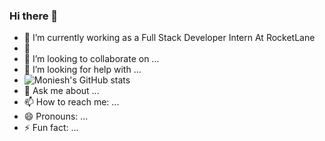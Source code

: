 ### Hi there 👋

- 🔭 I’m currently working as a Full Stack Developer Intern At RocketLane
- 🌱 
- 👯 I’m looking to collaborate on ...
- 🤔 I’m looking for help with ...
- ![Moniesh's GitHub stats](https://github-readme-stats.vercel.app/api?username=monieshravichandrran&show_icons=true&theme=radical)
- 💬 Ask me about ...
- 📫 How to reach me: ...
- 😄 Pronouns: ...
- ⚡ Fun fact: ...
